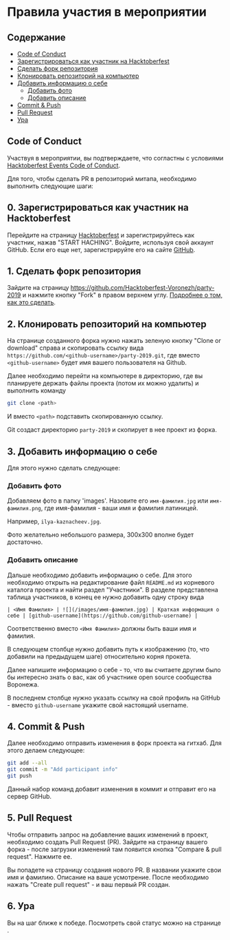 # Правила участия в мероприятии

## Содержание

- [Code of Conduct](#code-of-conduct)
- [Зарегистрироваться как участник на Hacktoberfest](#0.-зарегистрироваться-как-участник-на-hacktoberfest)
- [Сделать форк репозитория](#1.-сделать-форк-репозитория)
- [Клонировать репозиторий на компьютер](#2.-клонировать-репозиторий-на-компьютер)
- [Добавить информацию о себе](#3.-добавить-информацию-о-себе)
    - [Добавить фото](#добавить-фото)
    - [Добавить описание](#добавить-описание)
- [Commit & Push](#4.-commit-&-push)
- [Pull Request](#5.-pull-request)
- [Ура](#6.-ура)


## Code of Conduct

Участвуя в мероприятии, вы подтверждаете, что согластны с условиями [Hacktoberfest Events Code of Conduct](https://do.co/hacktoberconduct).

Для того, чтобы сделать PR в репозиторий митапа, необходимо выполнить следующие шаги:

## 0. Зарегистрироваться как участник на Hacktoberfest

Перейдите на страницу [Hacktoberfest](https://hacktoberfest.digitalocean.com/) и зарегистрируйтесь как участник, нажав "START HACHING". Войдите, используя свой аккаунт GitHub. Если его еще нет, зарегистрируйте его на сайте [GitHub](https://github.com/join).

## 1. Сделать форк репозитория

Зайдите на страницу https://github.com/Hacktoberfest-Voronezh/party-2019 и нажмите кнопку "Fork" в правом верхнем углу. [Подробнее о том, как это сделать](https://guides.github.com/activities/forking/). 

## 2. Клонировать репозиторий на компьютер

На странице созданного форка нужно нажать зеленую кнопку "Clone or download" справа и скопировать ссылку вида `https://github.com/<github-username>/party-2019.git`, где вместо `<github-username>` будет имя вашего пользователя на Github.

Далее необходимо перейти на компьютере в директорию, где вы планируете держать файлы проекта (потом их можно удалить) и выполнить команду

```bash
git clone <path>
```

И вместо `<path>` подставить скопированную ссылку.

Git создаст директорию `party-2019` и скопирует в нее проект из форка.

## 3. Добавить информацию о себе

Для этого нужно сделать следующее:

### Добавить фото

Добавляем фото в папку 'images'. Назовите его `имя-фамилия.jpg` или `имя-фамилия.png`, где имя-фамилия - ваши имя и фамилия латиницей.

Например, `ilya-kaznacheev.jpg`.

Фото желательно небольшого размера, 300х300 вполне будет достаточно.

### Добавить описание

Дальше необходимо добавить информацию о себе. Для этого необходимо открыть на редактирование файл `README.md` из корневого каталога проекта и найти раздел "Участники". В разделе представлена таблица участников, в конец ее нужно добавить одну строку вида

```
| <Имя Фамилия> | ![](/images/имя-фамилия.jpg) | Краткая информация о себе | [github-username](https://github.com/github-username) |
```

Соответственно вместо `<Имя Фамилия>` должны быть ваши имя и фамилия.

В следующем столбце нужно добавить путь к изображению (то, что добавили на предыдущем шаге) относительно корня прокета.

Далее напишите информацию о себе - то, что вы считаете другим было бы интересно знать о вас, как об участнике open source сообщества Воронежа.

В последнем столбце нужно указать ссылку на свой профиль на GitHub - вместо `github-username` укажите свой настоящий username.

## 4. Commit & Push

Далее необходимо отправить изменения в форк проекта на гитхаб. Для этого делаем следующее:

```bash
git add --all
git commit -m "Add participant info"
git push
```

Данный набор команд добавит изменения в коммит и отправит его на сервер GitHub.

## 5. Pull Request

Чтобы отправить запрос на добавление ваших изменений в проект, необходимо создать Pull Request (PR). Зайдите на страницу вашего форка - после загрузки изменений там появится кнопка "Compare & pull request". Нажмите ее.

Вы попадете на страницу создания нового PR. В названии укажите свои имя и фамилию. Описание на ваше усмотрение. После необходимо нажать "Create pull request" - и ваш первый PR создан.

## 6. Ура

Вы на шаг ближе к победе. Посмотреть свой статус можно на странице [](https://hacktoberfest.digitalocean.com/profile).
